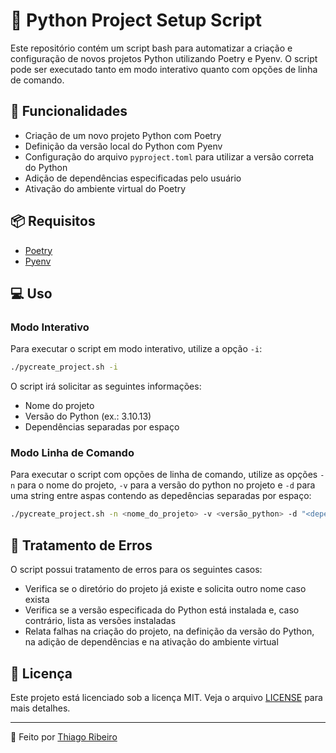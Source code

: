 # 🐍 Python Project Setup Script

Este repositório contém um script bash para automatizar a criação e configuração de novos projetos Python utilizando Poetry e Pyenv. O script pode ser executado tanto em modo interativo quanto com opções de linha de comando.

## 🚀 Funcionalidades

- Criação de um novo projeto Python com Poetry
- Definição da versão local do Python com Pyenv
- Configuração do arquivo `pyproject.toml` para utilizar a versão correta do Python
- Adição de dependências especificadas pelo usuário
- Ativação do ambiente virtual do Poetry

## 📦 Requisitos

- [Poetry](https://python-poetry.org/)
- [Pyenv](https://github.com/pyenv/pyenv)

## 💻 Uso

### Modo Interativo

Para executar o script em modo interativo, utilize a opção `-i`:

```bash
./pycreate_project.sh -i
```

O script irá solicitar as seguintes informações:

- Nome do projeto
- Versão do Python (ex.: 3.10.13)
- Dependências separadas por espaço

### Modo Linha de Comando

Para executar o script com opções de linha de comando, utilize as opções `-n` para o nome do projeto, `-v` para a versão do python no projeto e `-d` para uma string entre aspas contendo as depedências separadas por espaço:

```bash
./pycreate_project.sh -n <nome_do_projeto> -v <versão_python> -d "<dependência1> <dependência2> ..."
```

## 🔧 Tratamento de Erros

O script possui tratamento de erros para os seguintes casos:

- Verifica se o diretório do projeto já existe e solicita outro nome caso exista
- Verifica se a versão especificada do Python está instalada e, caso contrário, lista as versões instaladas
- Relata falhas na criação do projeto, na definição da versão do Python, na adição de dependências e na ativação do ambiente virtual

## 📜 Licença

Este projeto está licenciado sob a licença MIT. Veja o arquivo [LICENSE](LICENSE) para mais detalhes.

---
👤 Feito por [Thiago Ribeiro](https://github.com/rib-thiago)